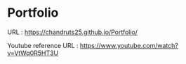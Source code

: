 # Portfolio

URL : https://chandruts25.github.io/Portfolio/

Youtube reference URL : https://www.youtube.com/watch?v=VtWq0R5HT3U
